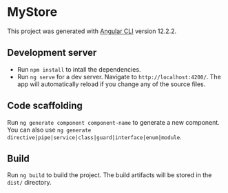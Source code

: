 # MyStore


This project was generated with [Angular CLI](https://github.com/angular/angular-cli) version 12.2.2.

## Development server

- Run `npm install` to intall the dependencies.
- Run `ng serve` for a dev server. Navigate to `http://localhost:4200/`. The app will automatically reload   if you change any of the source files.

## Code scaffolding

Run `ng generate component component-name` to generate a new component. You can also use `ng generate directive|pipe|service|class|guard|interface|enum|module`.

## Build

Run `ng build` to build the project. The build artifacts will be stored in the `dist/` directory.


